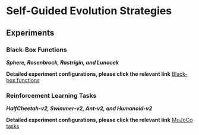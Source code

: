 # Self-Guided Evolution Strategies

## Experiments

### Black-Box Functions

***Sphere, Rosenbrock, Rastrigin, and Lunacek*** 

**Detailed experiment configurations, please click the relevant link** [Black-box functions](https://github.com/IJCAI2020-SGES/SGES/tree/master/Black-box%20functions)



### Reinforcement Learning Tasks

***HalfCheetah-v2, Swimmer-v2, Ant-v2, and Humanoid-v2***

**Detailed experiment configurations, please click the relevant link** [MuJoCo tasks](https://github.com/IJCAI2020-SGES/SGES/tree/master/RL%20tasks)
